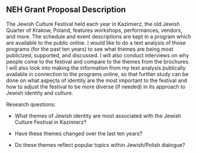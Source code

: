 ## NEH Grant Proposal Description ##

The Jewish Culture Festival held each year in Kazimierz, the old Jewish Quarter of Krakow, Poland, features workshops, performances, vendors, and more. The schedule and event descriptions are kept in a program which are available to the public online. I would like to do a text analysis of those programs (for the past ten years) to see what themes are being most publicized, supported, and discussed. I will also conduct interviews on why people come to the festival and compare to the themes from the brochures. I will also look into making the information from my text analysis publically available in connection to the programs online, so that further study can be done on what aspects of identity are the most important to the festival and how to adjust the festival to be more diverse (if needed) in its approach to Jewish identity and culture.

Research questions:

* What themes of Jewish identity are most associated with the Jewish Culture Festival in Kazimierz?

* Have these themes changed over the last ten years?

* Do these themes reflect popular topics within Jewish/Polish dialogue?
